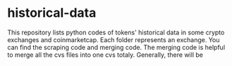 # historical-data

This repository lists python codes of tokens' historical data in some crypto exchanges and coinmarketcap. Each folder represents an exchange. You can find the scraping code and merging code. The merging code is helpful to merge all the cvs files into one cvs totaly. Generally, there will be 

